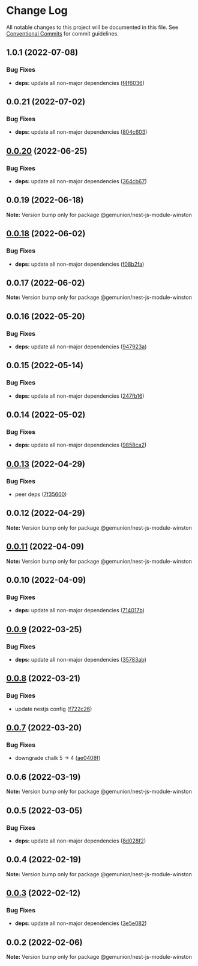 # Change Log

All notable changes to this project will be documented in this file.
See [Conventional Commits](https://conventionalcommits.org) for commit guidelines.

## 1.0.1 (2022-07-08)


### Bug Fixes

* **deps:** update all non-major dependencies ([f4f6036](https://github.com/gemunion/nestjs-packages/commit/f4f60367a2d58aad82f86cb87ef8c9c0ab2ab968))





## 0.0.21 (2022-07-02)


### Bug Fixes

* **deps:** update all non-major dependencies ([804c603](https://github.com/gemunion/nestjs-packages/commit/804c603f7ca50f0817390f9367f243045e6dd4a1))





## [0.0.20](https://github.com/gemunion/nestjs-packages/compare/@gemunion/nest-js-module-winston@0.0.19...@gemunion/nest-js-module-winston@0.0.20) (2022-06-25)


### Bug Fixes

* **deps:** update all non-major dependencies ([364cb67](https://github.com/gemunion/nestjs-packages/commit/364cb6747c494c3a553dc96419d22aa539552022))





## 0.0.19 (2022-06-18)

**Note:** Version bump only for package @gemunion/nest-js-module-winston





## [0.0.18](https://github.com/gemunion/nestjs-packages/compare/@gemunion/nest-js-module-winston@0.0.17...@gemunion/nest-js-module-winston@0.0.18) (2022-06-02)


### Bug Fixes

* **deps:** update all non-major dependencies ([f08b2fa](https://github.com/gemunion/nestjs-packages/commit/f08b2fa02393bbf3a107fe78ca27dbe2d5388d43))





## 0.0.17 (2022-06-02)

**Note:** Version bump only for package @gemunion/nest-js-module-winston





## 0.0.16 (2022-05-20)


### Bug Fixes

* **deps:** update all non-major dependencies ([947923a](https://github.com/gemunion/nestjs-packages/commit/947923a9fa93b0b1e841b33e9fb5c277c7448a12))





## 0.0.15 (2022-05-14)


### Bug Fixes

* **deps:** update all non-major dependencies ([247fb16](https://github.com/gemunion/nestjs-packages/commit/247fb16e455558413ae59bb7697e5404b6efed47))





## 0.0.14 (2022-05-02)


### Bug Fixes

* **deps:** update all non-major dependencies ([9858ca2](https://github.com/gemunion/nestjs-packages/commit/9858ca2fa56fb8545fd7096ed648897f427d4851))





## [0.0.13](https://github.com/gemunion/nestjs-packages/compare/@gemunion/nest-js-module-winston@0.0.12...@gemunion/nest-js-module-winston@0.0.13) (2022-04-29)


### Bug Fixes

* peer deps ([7f35600](https://github.com/gemunion/nestjs-packages/commit/7f35600a9fef464bf2a7bdb0b031e379e8143db8))





## 0.0.12 (2022-04-29)

**Note:** Version bump only for package @gemunion/nest-js-module-winston





## [0.0.11](https://github.com/gemunion/nestjs-packages/compare/@gemunion/nest-js-module-winston@0.0.10...@gemunion/nest-js-module-winston@0.0.11) (2022-04-09)

**Note:** Version bump only for package @gemunion/nest-js-module-winston





## 0.0.10 (2022-04-09)


### Bug Fixes

* **deps:** update all non-major dependencies ([714017b](https://github.com/gemunion/nestjs-packages/commit/714017be736b899f4d4a7a73eaf86499a3733012))





## [0.0.9](https://github.com/gemunion/nestjs-packages/compare/@gemunion/nest-js-module-winston@0.0.8...@gemunion/nest-js-module-winston@0.0.9) (2022-03-25)


### Bug Fixes

* **deps:** update all non-major dependencies ([35783ab](https://github.com/gemunion/nestjs-packages/commit/35783abb1093ec8fa0ed1a6602fadac6e9fcd507))





## [0.0.8](https://github.com/gemunion/nestjs-packages/compare/@gemunion/nest-js-module-winston@0.0.7...@gemunion/nest-js-module-winston@0.0.8) (2022-03-21)


### Bug Fixes

* update nestjs config ([f722c26](https://github.com/gemunion/nestjs-packages/commit/f722c268fdeaf0d6f961dd453be77f228ce34d63))





## [0.0.7](https://github.com/gemunion/nestjs-packages/compare/@gemunion/nest-js-module-winston@0.0.6...@gemunion/nest-js-module-winston@0.0.7) (2022-03-20)


### Bug Fixes

* downgrade chalk 5 -> 4 ([ae0408f](https://github.com/gemunion/nestjs-packages/commit/ae0408f12f30fe2b3a300c6fbaee4d3581e07a63))





## 0.0.6 (2022-03-19)

**Note:** Version bump only for package @gemunion/nest-js-module-winston





## 0.0.5 (2022-03-05)


### Bug Fixes

* **deps:** update all non-major dependencies ([8d028f2](https://github.com/gemunion/nestjs-packages/commit/8d028f2e0ea10b5362aa0c5143035c0e3e720f0e))





## 0.0.4 (2022-02-19)

**Note:** Version bump only for package @gemunion/nest-js-module-winston





## [0.0.3](https://github.com/gemunion/nestjs-packages/compare/@gemunion/nest-js-module-winston@0.0.2...@gemunion/nest-js-module-winston@0.0.3) (2022-02-12)


### Bug Fixes

* **deps:** update all non-major dependencies ([3e5e082](https://github.com/gemunion/nestjs-packages/commit/3e5e082d1b7ad6e2b45bf90d400a3afa776d6f2c))





## 0.0.2 (2022-02-06)

**Note:** Version bump only for package @gemunion/nest-js-module-winston
